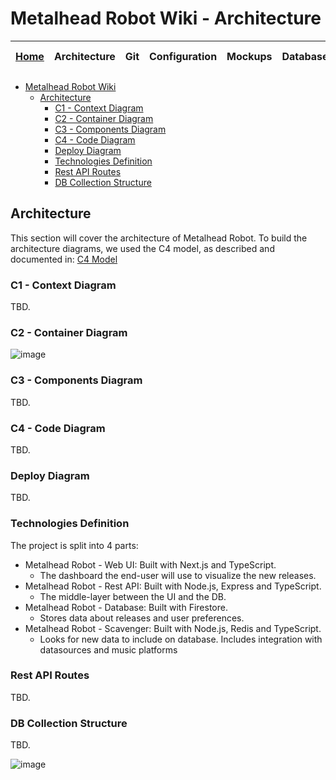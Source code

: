 # Metalhead Robot Wiki - Architecture

| [Home](../README.md) | Architecture | Git | Configuration | Mockups | Database | Setup | Project Management | Quality |
| :--: | :----------: | :-: | :-----------: | :-----: | :------: | :---: | :----------------: | :-----: |

- [Metalhead Robot Wiki](#metalhead-robot-wiki---architecture)
  - [Architecture](#architecture)
    - [C1 - Context Diagram](#c1---context-diagram)
    - [C2 - Container Diagram](#c2---container-diagram)
    - [C3 - Components Diagram](#c3---components-diagram)
    - [C4 - Code Diagram](#c4---code-diagram)
    - [Deploy Diagram](#deploy-diagram)
    - [Technologies Definition](#technologies-definition)
    - [Rest API Routes](#rest-api-routes)
    - [DB Collection Structure](#db-collection-structure)

## Architecture

This section will cover the architecture of Metalhead Robot. To build the architecture diagrams, we used the C4 model, as described and documented in: [C4 Model](https://c4model.com/#CoreDiagrams)

### C1 - Context Diagram

TBD.

### C2 - Container Diagram

![image](https://github.com/Metalhead-Robot/metalhead-robot-wiki/assets/38140171/9fb83f4d-ef39-402b-816d-81a661497234)

### C3 - Components Diagram

TBD.

### C4 - Code Diagram

TBD.

### Deploy Diagram

TBD.

### Technologies Definition

The project is split into 4 parts:

- Metalhead Robot - Web UI: Built with Next.js and TypeScript.
  - The dashboard the end-user will use to visualize the new releases.
- Metalhead Robot - Rest API: Built with Node.js, Express and TypeScript.
  - The middle-layer between the UI and the DB. 
- Metalhead Robot - Database: Built with Firestore.
  - Stores data about releases and user preferences.
- Metalhead Robot - Scavenger: Built with Node.js, Redis and TypeScript.
  - Looks for new data to include on database. Includes integration with datasources and music platforms

### Rest API Routes

TBD.

### DB Collection Structure

TBD.

![image](https://github.com/Metalhead-Robot/metalhead-robot-wiki/assets/38140171/c2225e64-1d5b-4c9f-8a2f-7c3fcbe27074)
